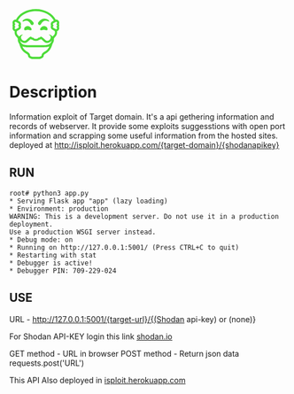 <svg xmlns="http://www.w3.org/2000/svg" x="0px" y="0px" width="96" height="96" viewBox="0 0 172 172" style=" fill:#000000;"><g fill="none" fill-rule="nonzero" stroke="none" stroke-width="1" stroke-linecap="butt" stroke-linejoin="miter" stroke-miterlimit="10" stroke-dasharray="" stroke-dashoffset="0" font-family="none" font-weight="none" font-size="none" text-anchor="none" style="mix-blend-mode: normal"><path d="M0,172v-172h172v172z" fill="none"></path><g fill="#4ddc39"><path d="M86,3.44c-29.50875,0 -54.62344,14.41844 -64.3925,34.64188c-0.57781,-0.12094 -1.14219,-0.24188 -1.65281,-0.24188c-5.30781,0 -9.63469,4.52844 -9.63469,10.07813c0,1.53187 0.34938,3.05031 0.99438,4.42094c-0.645,1.37062 -0.99438,2.87562 -0.99438,4.42094c0,1.54531 0.34938,3.05031 0.99438,4.42094c-0.645,1.37063 -0.99438,2.87563 -0.99438,4.42094c0,4.70312 3.10406,8.62687 7.26969,9.74219c-0.24187,1.22281 -0.38969,2.48594 -0.38969,3.77594c0,6.11406 2.795,11.58313 7.24281,15.3725c0.7525,0.63156 2.31125,3.27875 3.44,5.60344c-0.22844,0.99438 -0.36281,2.00219 -0.36281,2.99656c0,4.515 1.76031,9.11063 4.55531,12.99406c5.65719,19.80687 13.57187,25.53125 17.71062,28.39344c5.52281,3.81625 10.87094,5.32125 10.87094,10.32c0,5.67063 9.05687,10.32 15.02312,10.32h20.64c5.97969,0 15.02313,-4.64937 15.02313,-10.32c0,-4.99875 5.34812,-6.50375 10.87094,-10.32c4.13875,-2.86219 12.05344,-8.58656 17.69719,-28.38c2.80844,-3.88344 4.56875,-8.47906 4.56875,-13.0075c0,-0.99437 -0.13437,-1.98875 -0.37625,-2.99656c1.14219,-2.32469 2.70094,-4.97187 3.45344,-5.60344c4.44781,-3.78937 7.24281,-9.25844 7.24281,-15.3725c0,-1.29 -0.14781,-2.55312 -0.38969,-3.77594c4.16562,-1.11531 7.26969,-5.03906 7.26969,-9.74219c0,-1.53188 -0.34937,-3.05031 -0.99437,-4.42094c0.645,-1.37062 0.99437,-2.87562 0.99437,-4.42094c0,-1.54531 -0.34937,-3.05031 -0.99437,-4.42094c0.645,-1.37063 0.99437,-2.87563 0.99437,-4.42094c0,-5.54969 -4.32687,-10.07813 -9.63469,-10.07813c-0.51063,0 -1.075,0.12094 -1.65281,0.24188c-9.76906,-20.22344 -34.88375,-34.64188 -64.3925,-34.64188zM86,10.32c26.64656,0 49.35594,12.71188 58.06344,30.46281c-0.90031,0.49719 -1.8275,1.02125 -2.84875,1.62594c-0.41656,0.25531 -0.73906,0.45688 -0.71219,0.45688c-3.78937,1.43781 -6.3425,5.25406 -6.3425,9.47344c0,1.54531 0.34938,3.05031 0.99438,4.42094c-0.645,1.37063 -0.99438,2.87563 -0.99438,4.42094c0,4.23281 2.55313,8.04906 6.11406,9.37938c0.17469,0.09406 0.51062,0.28219 0.94062,0.55094c2.15,1.27656 4.00438,2.29781 5.68406,3.07719c0.65844,1.58563 1.02125,3.23844 1.02125,4.93156c0,3.88344 -1.70656,7.48469 -4.82406,10.11844c-0.84656,0.73906 -1.8275,2.09625 -2.795,3.62813c-3.30562,-3.9775 -8.14312,-6.86656 -13.02094,-6.86656c4.39406,2.365 6.88,5.32125 6.88,8.4925c0,6.65156 -5.38844,12.04 -12.04,12.04c-5.22719,0 -14.06906,-13.57187 -20.50562,-13.6525c-1.55875,2.12313 -4.07156,3.52063 -6.90688,3.52063c-0.47031,0 -1.49156,0.34937 -1.72,0.61812c-0.51062,1.80063 -3.74906,2.70094 -6.9875,2.70094c-3.225,0 -6.46344,-0.90031 -6.97406,-2.70094c-0.22844,-0.26875 -1.24969,-0.61812 -1.72,-0.61812c-2.84875,0 -5.34812,-1.3975 -6.90687,-3.52063c-6.45,0.08063 -15.29188,13.6525 -20.51906,13.6525c-6.63812,0 -12.04,-5.38844 -12.04,-12.04c0,-3.17125 3.29219,-6.43656 6.88,-8.4925c-5.01219,0 -9.79594,2.86219 -13.06125,6.81281c-0.95406,-1.505 -1.90812,-2.84875 -2.76812,-3.57438c-3.10406,-2.63375 -4.81063,-6.235 -4.81063,-10.11844c0,-1.69312 0.36281,-3.34594 1.02125,-4.93156c1.66625,-0.77937 3.52063,-1.80062 5.67063,-3.07719c0.44344,-0.26875 0.73906,-0.47031 0.71219,-0.44344c3.80281,-1.45125 6.35594,-5.25406 6.35594,-9.48688c0,-1.54531 -0.34937,-3.05031 -0.99437,-4.42094c0.645,-1.37062 0.99437,-2.87562 0.99437,-4.42094c0,-4.23281 -2.55312,-8.03563 -6.10062,-9.36594c-0.18813,-0.09406 -0.52406,-0.29563 -0.95406,-0.56438c-1.02125,-0.60469 -1.94844,-1.12875 -2.84875,-1.62594c8.7075,-17.75094 31.41687,-30.46281 58.06344,-30.46281zM58.48,34.4c-4.50156,0 -9.23156,1.29 -13.76,5.21375c-2.365,2.06938 -2.15,5.49594 0.01344,4.43438c3.82969,-1.86781 7.25625,-2.76813 10.30656,-2.76813c9.245,0 13.85406,10.83063 15.265,12.255c2.01563,2.01563 5.28094,2.01563 7.31,0c2.01563,-2.01562 2.01563,-5.28094 0,-7.31c-1.26312,-1.24969 -7.31,-11.825 -19.135,-11.825zM113.52,34.4c-11.825,0 -17.87187,10.57531 -19.135,11.825c-2.01562,2.02906 -2.01562,5.29438 0,7.31c2.02906,2.01563 5.29438,2.01563 7.31,0c1.41094,-1.42437 6.02,-12.255 15.265,-12.255c3.05031,0 6.47688,0.90031 10.30656,2.76813c2.16344,1.06156 2.37844,-2.365 0.01344,-4.43438c-4.52844,-3.92375 -9.25844,-5.21375 -13.76,-5.21375zM19.92781,44.72c0.67187,0.05375 2.48594,0.71219 7.33687,3.60125c0.92719,0.55094 1.58563,0.90031 1.78719,0.9675c1.14219,0.43 1.90812,1.66625 1.90812,3.05031c0,1.04812 -0.43,1.77375 -0.80625,2.20375l-1.85437,2.21719l1.85437,2.21719c0.37625,0.43 0.80625,1.16906 0.80625,2.20375c0,1.38406 -0.76594,2.62031 -1.90812,3.05031c-0.20156,0.06719 -0.86,0.41656 -1.80063,0.9675c-4.8375,2.88906 -6.65156,3.5475 -7.29656,3.60125c-1.51844,0 -2.75469,-1.43781 -2.75469,-3.19812c0,-1.03469 0.43,-1.77375 0.80625,-2.20375l1.85438,-2.21719l-1.85438,-2.21719c-0.37625,-0.43 -0.80625,-1.16906 -0.80625,-2.20375c0,-1.03469 0.43,-1.77375 0.80625,-2.20375l1.85438,-2.21719l-1.85438,-2.21719c-0.37625,-0.43 -0.80625,-1.16906 -0.80625,-2.20375c0,-1.76031 1.23625,-3.19813 2.72781,-3.19813zM152.04531,44.72c1.51844,0 2.75469,1.43781 2.75469,3.19813c0,1.03469 -0.43,1.77375 -0.80625,2.20375l-1.84094,2.21719l1.84094,2.21719c0.37625,0.43 0.80625,1.16906 0.80625,2.20375c0,1.03469 -0.43,1.77375 -0.80625,2.20375l-1.84094,2.21719l1.84094,2.20375c0.37625,0.44344 0.80625,1.1825 0.80625,2.21719c0,1.76031 -1.23625,3.19812 -2.72781,3.19812c-0.65844,-0.04031 -2.48594,-0.71219 -7.32344,-3.60125c-0.92719,-0.55094 -1.58562,-0.90031 -1.78719,-0.9675c-1.14219,-0.43 -1.92156,-1.66625 -1.92156,-3.05031c0,-1.04812 0.43,-1.77375 0.80625,-2.21719l1.84094,-2.20375l-1.84094,-2.20375c-0.37625,-0.44344 -0.80625,-1.1825 -0.80625,-2.21719c0,-1.38406 0.76594,-2.60688 1.89469,-3.05031c0.215,-0.06719 0.87344,-0.41656 1.80063,-0.9675c4.85094,-2.88906 6.665,-3.5475 7.31,-3.60125zM60.2,58.49344c-5.17344,0 -12.04,2.91594 -12.04,9.83625c0,6.86656 6.53063,2.52625 11.70406,2.52625c5.17344,0 12.37594,3.93719 12.37594,-1.37062c0,-5.32125 -6.86656,-10.99188 -12.04,-10.99188zM111.8,58.49344c-5.17344,0 -12.04,5.67063 -12.04,10.99188c0,5.30781 7.2025,1.37062 12.37594,1.37062c5.17344,0 11.70406,4.34031 11.70406,-2.52625c0,-6.92031 -6.86656,-9.83625 -12.04,-9.83625zM68.96125,100.82156c1.8275,1.16906 3.91031,1.96187 6.07375,2.28437c2.44563,2.24406 6.26188,3.49375 10.965,3.49375c4.71656,0 8.51938,-1.24969 10.965,-3.49375c2.17688,-0.3225 4.24625,-1.11531 6.07375,-2.28437c1.66625,1.23625 3.80281,3.21156 5.13313,4.46125c4.50156,4.17906 8.76125,8.12969 13.94812,8.12969c6.20813,0 11.7175,-2.99656 15.17094,-7.6325c-1.22281,5.64375 -6.07375,11.23375 -11.47562,12.7925c-6.20813,1.77375 -8.97625,1.8275 -22.61531,1.8275h-34.4c-13.63906,0 -16.40719,-0.05375 -22.61531,-1.84094c-5.41531,-1.55875 -10.25281,-7.14875 -11.47562,-12.77906c3.44,4.63594 8.96281,7.6325 15.17094,7.6325c5.20031,0 9.44656,-3.95062 13.96156,-8.12969c1.33031,-1.24969 3.45344,-3.225 5.11969,-4.46125zM42.355,124.41781c0.645,0.25531 1.27656,0.56437 1.935,0.7525c7.14875,2.05594 10.72313,2.10969 24.51,2.10969h34.4c13.78688,0 17.36125,-0.05375 24.51,-2.10969c0.65844,-0.18813 1.29,-0.49719 1.935,-0.7525c-4.3,9.47344 -8.88219,12.69844 -11.34125,14.405c-1.1825,0.80625 -2.41875,1.54531 -3.60125,2.2575c-4.27312,2.51281 -10.07812,5.95281 -10.22594,13.42406c-0.80625,1.3975 -5.01219,3.73562 -8.15656,3.73562h-20.64c-3.14437,0 -7.35031,-2.33812 -8.15656,-3.73562c-0.14781,-7.47125 -5.95281,-10.91125 -10.22594,-13.42406c-1.1825,-0.71219 -2.41875,-1.45125 -3.60125,-2.2575c-2.45906,-1.70656 -7.04125,-4.93156 -11.34125,-14.405z"></path></g></g></svg>

# Description

Information exploit of Target domain. It's a api gethering information and records of webserver. It provide some exploits suggesstions with open port information and scrapping some useful information from the hosted sites. deployed at http://isploit.herokuapp.com/{target-domain}/{shodanapikey}

RUN
---
    root# python3 app.py
    * Serving Flask app "app" (lazy loading)
    * Environment: production
    WARNING: This is a development server. Do not use it in a production deployment.
    Use a production WSGI server instead.
    * Debug mode: on
    * Running on http://127.0.0.1:5001/ (Press CTRL+C to quit)
    * Restarting with stat
    * Debugger is active!
    * Debugger PIN: 709-229-024

USE
---

URL - http://127.0.0.1:5001/{target-url}/{(Shodan api-key) or (none)}

For Shodan API-KEY login this link <a href="https://www.shodan.io">shodan.io</a>

GET method - URL in browser
POST method - Return json data
    requests.post('URL')

This API Also deployed in <a href="https://isploit.herokuapp.com">isploit.herokuapp.com</a>